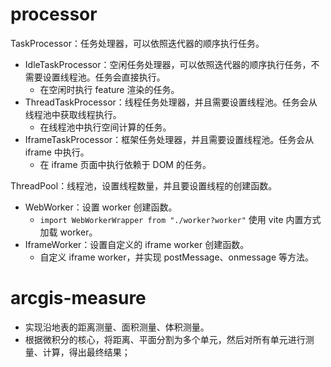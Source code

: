 # processor

TaskProcessor：任务处理器，可以依照迭代器的顺序执行任务。

- IdleTaskProcessor：空闲任务处理器，可以依照迭代器的顺序执行任务，不需要设置线程池。任务会直接执行。
  - 在空闲时执行 feature 渲染的任务。
- ThreadTaskProcessor：线程任务处理器，并且需要设置线程池。任务会从线程池中获取线程执行。
  - 在线程池中执行空间计算的任务。
- IframeTaskProcessor：框架任务处理器，并且需要设置线程池。任务会从 iframe 中执行。
  - 在 iframe 页面中执行依赖于 DOM 的任务。

ThreadPool：线程池，设置线程数量，并且要设置线程的创建函数。

- WebWorker：设置 worker 创建函数。
  - `import WebWorkerWrapper from "./worker?worker"` 使用 vite 内置方式加载 worker。
- IframeWorker：设置自定义的 iframe worker 创建函数。
  - 自定义 iframe worker，并实现 postMessage、onmessage 等方法。

# arcgis-measure

- 实现沿地表的距离测量、面积测量、体积测量。
- 根据微积分的核心，将距离、平面分割为多个单元，然后对所有单元进行测量、计算，得出最终结果；
